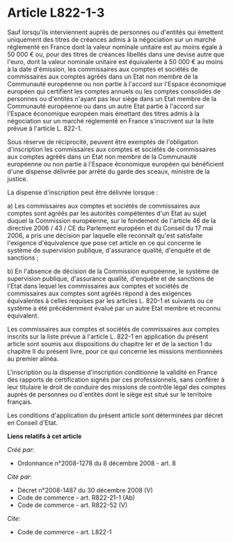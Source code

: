 # Article L822-1-3

Sauf lorsqu'ils interviennent auprès de personnes ou d'entités qui émettent uniquement des titres de créances admis à la
négociation sur un marché réglementé en France dont la valeur nominale unitaire est au moins égale à 50 000 € ou, pour des
titres de créances libellés dans une devise autre que l'euro, dont la valeur nominale unitaire est équivalente à 50 000 € au
moins à la date d'émission, les commissaires aux comptes et sociétés de commissaires aux comptes agréés dans un Etat non
membre de la Communauté européenne ou non partie à l'accord sur l'Espace économique européen qui certifient les comptes
annuels ou les comptes consolidés de personnes ou d'entités n'ayant pas leur siège dans un Etat membre de la Communauté
européenne ou dans un autre Etat partie à l'accord sur l'Espace économique européen mais émettant des titres admis à la
négociation sur un marché réglementé en France s'inscrivent sur la liste prévue à l'article L. 822-1. 

Sous réserve de réciprocité, peuvent être exemptés de l'obligation d'inscription les commissaires aux comptes et sociétés de
commissaires aux comptes agréés dans un Etat non membre de la Communauté européenne ou non partie à l'Espace économique
européen qui bénéficient d'une dispense délivrée par arrêté du garde des sceaux, ministre de la justice. 

La dispense d'inscription peut être délivrée lorsque : 

a) Les commissaires aux comptes et sociétés de commissaires aux comptes sont agréés par les autorités compétentes d'un Etat
au sujet duquel la Commission européenne, sur le fondement de l'article 46 de la directive 2006 / 43 / CE du Parlement
européen et du Conseil du 17 mai 2006, a pris une décision par laquelle elle reconnaît qu'est satisfaite l'exigence
d'équivalence que pose cet article en ce qui concerne le système de supervision publique, d'assurance qualité, d'enquête et
de sanctions ; 

b) En l'absence de décision de la Commission européenne, le système de supervision publique, d'assurance qualité, d'enquête
et de sanctions de l'Etat dans lequel les commissaires aux comptes et sociétés de commissaires aux comptes sont agréés répond
à des exigences équivalentes à celles requises par les articles L. 820-1 et suivants ou ce système a été précédemment évalué
par un autre Etat membre et reconnu équivalent. 

Les commissaires aux comptes et sociétés de commissaires aux comptes inscrits sur la liste prévue à l'article L. 822-1 en
application du présent article sont soumis aux dispositions du chapitre Ier et de la section 1 du chapitre II du présent
livre, pour ce qui concerne les missions mentionnées au premier alinéa.

L'inscription ou la dispense d'inscription conditionne la validité en France des rapports de certification signés par ces
professionnels, sans conférer à leur titulaire le droit de conduire des missions de contrôle légal des comptes auprès de
personnes ou d'entités dont le siège est situé sur le territoire français. 

Les conditions d'application du présent article sont déterminées par décret en Conseil d'Etat.

**Liens relatifs à cet article**

_Créé par_:

  - Ordonnance n°2008-1278  du 8 décembre 2008 - art. 8

_Cité par_:

  - Décret n°2008-1487 du 30 décembre 2008 (V)
  - Code de commerce - art. R822-21-1 (Ab)
  - Code de commerce - art. R822-52 (V)

_Cite_:

  - Code de commerce - art. L822-1
